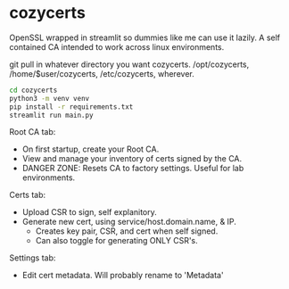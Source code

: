 # cozycerts
OpenSSL wrapped in streamlit so dummies like me can use it lazily.
A self contained CA intended to work across linux environments.

git pull in whatever directory you want cozycerts.
/opt/cozycerts, /home/$user/cozycerts, /etc/cozycerts, wherever.

```bash
cd cozycerts
python3 -m venv venv
pip install -r requirements.txt
streamlit run main.py
```

Root CA tab:
- On first startup, create your Root CA.
- View and manage your inventory of certs signed by the CA.
- DANGER ZONE: Resets CA to factory settings. Useful for lab environments.

Certs tab:
- Upload CSR to sign, self explanitory.
- Generate new cert, using service/host.domain.name, & IP. 
  - Creates key pair, CSR, and cert when self signed.
  - Can also toggle for generating ONLY CSR's. 

Settings tab:
- Edit cert metadata. Will probably rename to 'Metadata'
